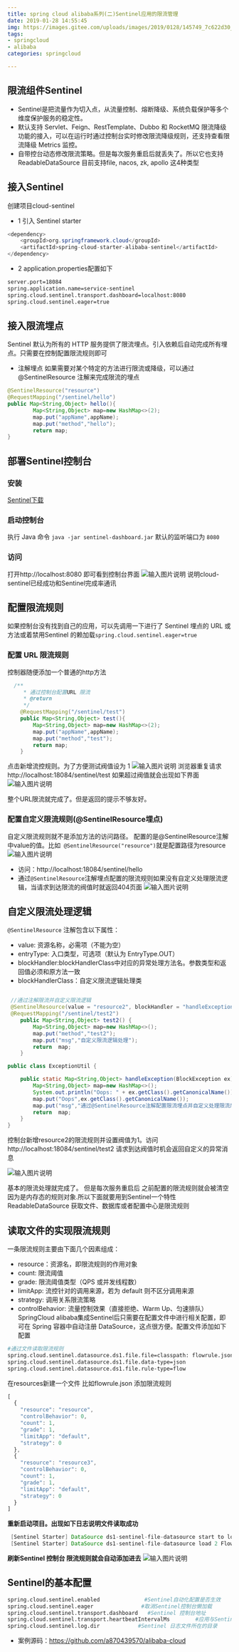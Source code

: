 ```yaml
---
title: spring cloud alibaba系列(二)Sentinel应用的限流管理
date: 2019-01-28 14:55:45
img: https://images.gitee.com/uploads/images/2019/0128/145749_7c622d30_1478371.png
tags: 
- springcloud 
- alibaba
categories: springcloud

---
```


## 限流组件Sentinel
- Sentinel是把流量作为切入点，从流量控制、熔断降级、系统负载保护等多个维度保护服务的稳定性。
- 默认支持 Servlet、Feign、RestTemplate、Dubbo 和 RocketMQ 限流降级功能的接入，可以在运行时通过控制台实时修改限流降级规则，还支持查看限流降级 Metrics 监控。
- 自带控台动态修改限流策略。但是每次服务重启后就丢失了。所以它也支持ReadableDataSource 目前支持file, nacos, zk, apollo 这4种类型
## 接入Sentinel
创建项目cloud-sentinel
* 1 引入 Sentinel starter
``` java
<dependency>
    <groupId>org.springframework.cloud</groupId>
    <artifactId>spring-cloud-starter-alibaba-sentinel</artifactId>
</dependency>
```
* 2 application.properties配置如下

```bash
server.port=18084
spring.application.name=service-sentinel
spring.cloud.sentinel.transport.dashboard=localhost:8080
spring.cloud.sentinel.eager=true
```



## 接入限流埋点
Sentinel 默认为所有的 HTTP 服务提供了限流埋点。引入依赖后自动完成所有埋点。只需要在控制配置限流规则即可
* 注解埋点
  如果需要对某个特定的方法进行限流或降级，可以通过 @SentinelResource 注解来完成限流的埋点

``` java
@SentinelResource("resource")
@RequestMapping("/sentinel/hello")
public Map<String,Object> hello(){
        Map<String,Object> map=new HashMap<>(2);
        map.put("appName",appName);
        map.put("method","hello");
        return map;
}
```
## 部署Sentinel控制台
### 安装
[Sentinel下载](http://edas-public.oss-cn-hangzhou.aliyuncs.com/install_package/demo/sentinel-dashboard.jar)
### 启动控制台
执行 Java 命令 `java -jar sentinel-dashboard.jar` 默认的监听端口为 `8080`
### 访问
打开http://localhost:8080 即可看到控制台界面
![输入图片说明](https://images.gitee.com/uploads/images/2019/0128/142828_12667ffe_1478371.png)
说明cloud-sentinel已经成功和Sentinel完成率通讯

## 配置限流规则
如果控制台没有找到自己的应用，可以先调用一下进行了 Sentinel 埋点的 URL 或方法或着禁用Sentinel 的赖加载`spring.cloud.sentinel.eager=true`
### 配置 URL 限流规则
控制器随便添加一个普通的http方法
``` Java
  /**
     * 通过控制台配置URL 限流
     * @return
     */
    @RequestMapping("/sentinel/test")
    public Map<String,Object> test(){
        Map<String,Object> map=new HashMap<>(2);
        map.put("appName",appName);
        map.put("method","test");
        return map;
    }

```
点击新增流控规则。为了方便测试阀值设为 1
![输入图片说明](https://images.gitee.com/uploads/images/2019/0128/143410_16ca33b7_1478371.png)
浏览器重复请求 http://localhost:18084/sentinel/test 如果超过阀值就会出现如下界面
![输入图片说明](https://images.gitee.com/uploads/images/2019/0128/143600_56ead0a3_1478371.png)

整个URL限流就完成了。但是返回的提示不够友好。

### 配置自定义限流规则(@SentinelResource埋点)
自定义限流规则就不是添加方法的访问路径。 配置的是@SentinelResource注解中value的值。比如` @SentinelResource("resource")`就是配置路径为resource
![输入图片说明](https://images.gitee.com/uploads/images/2019/0128/144027_2261e5f6_1478371.png)
- 访问：http://localhost:18084/sentinel/hello
- 通过`@SentinelResource`注解埋点配置的限流规则如果没有自定义处理限流逻辑，当请求到达限流的阀值时就返回404页面
  ![输入图片说明](https://images.gitee.com/uploads/images/2019/0128/144236_3ea6d1b5_1478371.png)

## 自定义限流处理逻辑
`@SentinelResource` 注解包含以下属性：

- value: 资源名称，必需项（不能为空）
- entryType: 入口类型，可选项（默认为 EntryType.OUT）
- blockHandler:blockHandlerClass中对应的异常处理方法名。参数类型和返回值必须和原方法一致
- blockHandlerClass：自定义限流逻辑处理类

``` java

 //通过注解限流并自定义限流逻辑
 @SentinelResource(value = "resource2", blockHandler = "handleException", blockHandlerClass = {ExceptionUtil.class})
 @RequestMapping("/sentinel/test2")
    public Map<String,Object> test2() {
        Map<String,Object> map=new HashMap<>();
        map.put("method","test2");
        map.put("msg","自定义限流逻辑处理");
        return  map;
    }

public class ExceptionUtil {

    public static Map<String,Object> handleException(BlockException ex) {
        Map<String,Object> map=new HashMap<>();
        System.out.println("Oops: " + ex.getClass().getCanonicalName());
        map.put("Oops",ex.getClass().getCanonicalName());
        map.put("msg","通过@SentinelResource注解配置限流埋点并自定义处理限流后的逻辑");
        return  map;
    }
}
```
控制台新增resource2的限流规则并设置阀值为1。访问http://localhost:18084/sentinel/test2 请求到达阀值时机会返回自定义的异常消息

![输入图片说明](https://images.gitee.com/uploads/images/2019/0128/144957_69a6d3d0_1478371.png)

基本的限流处理就完成了。 但是每次服务重启后 之前配置的限流规则就会被清空因为是内存态的规则对象.所以下面就要用到Sentinel一个特性ReadableDataSource 获取文件、数据库或者配置中心是限流规则
## 读取文件的实现限流规则
一条限流规则主要由下面几个因素组成：
* resource：资源名，即限流规则的作用对象
* count: 限流阈值
* grade: 限流阈值类型（QPS 或并发线程数）
* limitApp: 流控针对的调用来源，若为 default 则不区分调用来源
* strategy: 调用关系限流策略
* controlBehavior: 流量控制效果（直接拒绝、Warm Up、匀速排队）
  SpringCloud alibaba集成Sentinel后只需要在配置文件中进行相关配置，即可在 Spring 容器中自动注册 DataSource，这点很方便。配置文件添加如下配置

``` bash
#通过文件读取限流规则
spring.cloud.sentinel.datasource.ds1.file.file=classpath: flowrule.json
spring.cloud.sentinel.datasource.ds1.file.data-type=json
spring.cloud.sentinel.datasource.ds1.file.rule-type=flow
```
在resources新建一个文件 比如flowrule.json 添加限流规则

``` javascript
[
  {
    "resource": "resource",
    "controlBehavior": 0,
    "count": 1,
    "grade": 1,
    "limitApp": "default",
    "strategy": 0
  },
  {
    "resource": "resource3",
    "controlBehavior": 0,
    "count": 1,
    "grade": 1,
    "limitApp": "default",
    "strategy": 0
  }
]

```
 **重新启动项目。出现如下日志说明文件读取成功** 

``` Java
 [Sentinel Starter] DataSource ds1-sentinel-file-datasource start to loadConfig
 [Sentinel Starter] DataSource ds1-sentinel-file-datasource load 2 FlowRule
```

 **刷新Sentinel 控制台 限流规则就会自动添加进去** 
![输入图片说明](https://images.gitee.com/uploads/images/2019/0128/154204_aafdbed2_1478371.png)
## Sentinel的基本配置

``` bash
spring.cloud.sentinel.enabled              #Sentinel自动化配置是否生效
spring.cloud.sentinel.eager               #取消Sentinel控制台懒加载
spring.cloud.sentinel.transport.dashboard   #Sentinel 控制台地址
spring.cloud.sentinel.transport.heartbeatIntervalMs        #应用与Sentinel控制台的心跳间隔时间
spring.cloud.sentinel.log.dir            #Sentinel 日志文件所在的目录
```

* 案例源码：<https://github.com/a870439570/alibaba-cloud>

